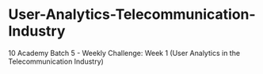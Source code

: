 # User-Analytics-Telecommunication-Industry
10 Academy Batch 5 - Weekly Challenge: Week 1  (User Analytics in the Telecommunication Industry)
